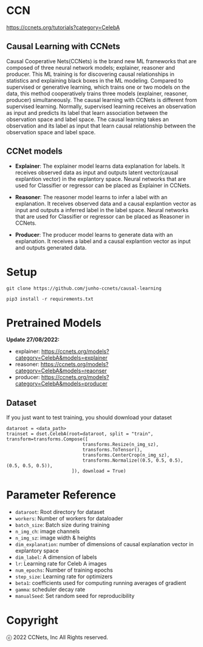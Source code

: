 # CCN
  https://ccnets.org/tutorials?category=CelebA
  
## Causal Learning with CCNets

Causal Cooperative Nets(CCNets) is the brand new ML frameworks that are composed of three neural network models; explainer, reasoner and producer.
This ML training is for discovering causal relationships in statistics and explaining black boxes in the ML modeling. Compared to supervised or generative learning, which trains one or two models on the data, this method cooperatively trains three models (explainer, reasoner, producer) simultaneously.
The causal learning with CCNets is different from supervised learning. Normally, supervised learning receives an observation as input and predicts its label that learn association between the observation space and label space. The causal learning takes an observation and its label as input that learn causal relationship between the observation space and label space.

## CCNet models
- **Explainer**: The explainer model learns data explanation for labels. It receives observed data as input and outputs latent vector(causal explantion vector) in the explantory space. Neural networks that are used for Classifier or regressor can be placed as Explainer in CCNets.

- **Reasoner**: The reasoner model learns to infer a label with an explanation. It receives observed data and a causal explantion vector as input and outputs a inferred label in the label space. Neural networks that are used for Classifier or regressor can be placed as Reasoner in CCNets.

- **Producer**: The producer model learns to generate data with an explanation. It receives a label and a causal explantion vector as input and outputs generated data.

# Setup
```
git clone https://github.com/junho-ccnets/causal-learning

pip3 install -r requirements.txt
```

# Pretrained Models
**Update 27/08/2022:**
- explainer: https://ccnets.org/models?category=CelebA&models=explainer
- reasoner: https://ccnets.org/models?category=CelebA&models=reaonser
- producer: https://ccnets.org/models?category=CelebA&models=producer

## Dataset
If you just want to test training, you should download your dataset
```
dataroot = <data_path>
trainset = dset.CelebA(root=dataroot, split = "train", transform=transforms.Compose([
                            transforms.Resize(n_img_sz),
                            transforms.ToTensor(),
                            transforms.CenterCrop(n_img_sz),
                            transforms.Normalize((0.5, 0.5, 0.5), (0.5, 0.5, 0.5)),
                        ]), download = True)
```
  
# Parameter Reference
- `dataroot`: Root directory for dataset
- `workers`: Number of workers for dataloader
- `batch_size`: Batch size during training
- `n_img_ch`: image channels
- `n_img_sz`: image width & heights
- `dim_explanation`: number of dimensions of causal explanation vector in explantory space
- `dim_label`: A dimension of labels
- `lr`: Learning rate for Celeb A images
- `num_epochs`: Number of training epochs
- `step_size`: Learning rate for optimizers
- `beta1`: coefficients used for computing running averages of gradient
- `gamma`: scheduler decay rate
- `manualSeed`: Set random seed for reproducibility

# Copyright
ⓒ 2022 CCNets, Inc All Rights reserved.
